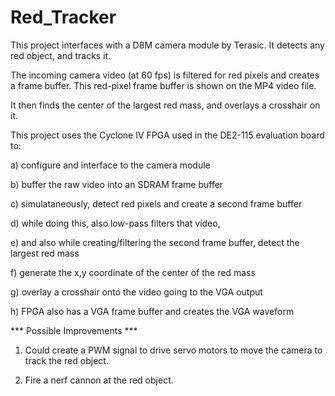 # Red_Tracker

This project interfaces with a D8M camera module by Terasic. It detects any red object, and tracks it.

The incoming camera video (at 60 fps) is filtered for red pixels and creates a frame buffer. This red-pixel frame buffer is shown on the MP4 video file.

It then finds the center of the largest red mass, and overlays a crosshair on it.

This project uses the Cyclone IV FPGA used in the DE2-115 evaluation board to:

a) configure and interface to the camera module

b) buffer the raw video into an SDRAM frame buffer

c) simulataneously, detect red pixels and create a second frame buffer

d) while doing this, also low-pass filters that video,

e) and also while creating/filtering the second frame buffer, detect the largest red mass

f) generate the x,y coordinate of the center of the red mass

g) overlay a crosshair onto the video going to the VGA output

h) FPGA also has a VGA frame buffer and creates the VGA waveform


*** Possible Improvements ***

1) Could create a PWM signal to drive servo motors to move the camera to track the red object.

2) Fire a nerf cannon at the red object.
